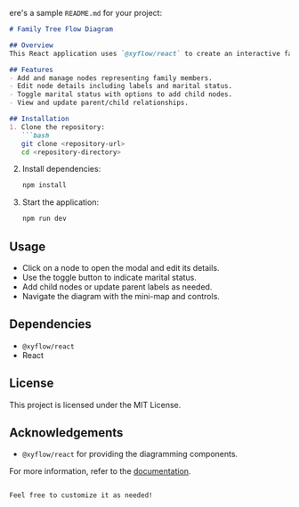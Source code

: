 ere's a sample `README.md` for your project:

```markdown
# Family Tree Flow Diagram

## Overview
This React application uses `@xyflow/react` to create an interactive family tree diagram. Users can manage family nodes, update details, and visualize relationships.

## Features
- Add and manage nodes representing family members.
- Edit node details including labels and marital status.
- Toggle marital status with options to add child nodes.
- View and update parent/child relationships.

## Installation
1. Clone the repository:
   ```bash
   git clone <repository-url>
   cd <repository-directory>
   ```

2. Install dependencies:
   ```bash
   npm install
   ```

3. Start the application:
   ```bash
   npm run dev
   ```

## Usage
- Click on a node to open the modal and edit its details.
- Use the toggle button to indicate marital status.
- Add child nodes or update parent labels as needed.
- Navigate the diagram with the mini-map and controls.

## Dependencies
- `@xyflow/react`
- React

## License
This project is licensed under the MIT License.

## Acknowledgements
- `@xyflow/react` for providing the diagramming components.

For more information, refer to the [documentation](https://github.com/xyflow/react).
```

Feel free to customize it as needed!

